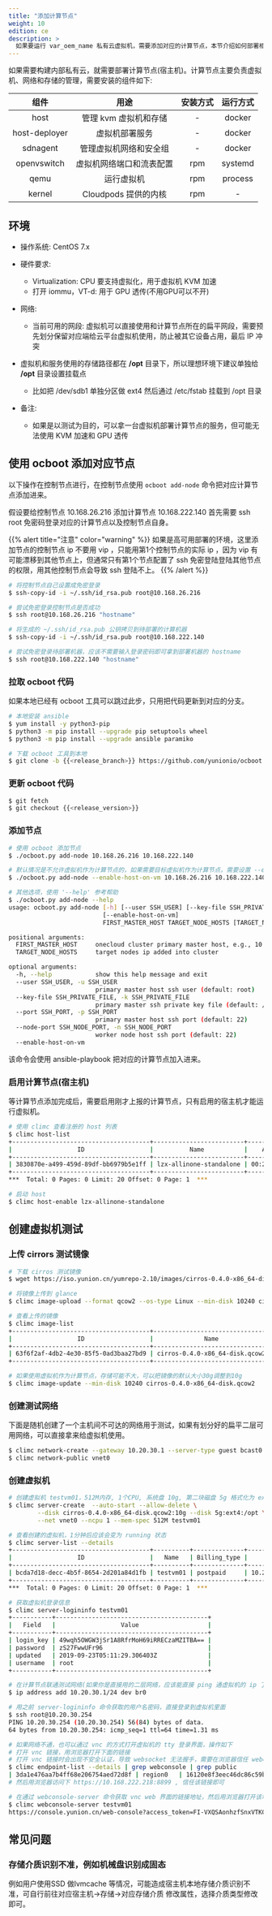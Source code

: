 ```yaml
---
title: "添加计算节点"
weight: 10
edition: ce
description: >
  如果要运行 var_oem_name 私有云虚拟机，需要添加对应的计算节点，本节介绍如何部署相应组件
---
```


如果需要构建内部私有云，就需要部署计算节点(宿主机)。计算节点主要负责虚拟机、网络和存储的管理，需要安装的组件如下:

|     组件    |           用途           | 安装方式 | 运行方式 |
|:-----------:|:------------------------:|:--------:|:--------:|
|     host    |   管理 kvm 虚拟机和存储  |    -   |  docker |
| host-deployer    |   虚拟机部署服务  |    -   |  docker |
|   sdnagent  |  管理虚拟机网络和安全组  |    -   |  docker |
| openvswitch | 虚拟机网络端口和流表配置 |    rpm   |  systemd |
|     qemu    |        运行虚拟机        |    rpm   |  process |
|    kernel   |    Cloudpods 提供的内核   |    rpm   |     -    |

## 环境

- 操作系统: CentOS 7.x
- 硬件要求:
	- Virtualization: CPU 要支持虚拟化，用于虚拟机 KVM 加速
	- 打开 iommu，VT-d: 用于 GPU 透传(不用GPU可以不开)
- 网络:
	- 当前可用的网段: 虚拟机可以直接使用和计算节点所在的扁平网段，需要预先划分保留对应端给云平台虚拟机使用，防止被其它设备占用，最后 IP 冲突
- 虚拟机和服务使用的存储路径都在 **/opt** 目录下，所以理想环境下建议单独给 **/opt** 目录设置挂载点
    - 比如把 /dev/sdb1 单独分区做 ext4 然后通过 /etc/fstab 挂载到 /opt 目录

- 备注:
	- 如果是以测试为目的，可以拿一台虚拟机部署计算节点的服务，但可能无法使用 KVM 加速和 GPU 透传

## 使用 ocboot 添加对应节点

以下操作在控制节点进行，在控制节点使用 `ocboot add-node` 命令把对应计算节点添加进来。

假设要给控制节点 10.168.26.216 添加计算节点 10.168.222.140 首先需要 ssh root 免密码登录对应的计算节点以及控制节点自身。

{{% alert title="注意" color="warning" %}}
如果是高可用部署的环境，这里添加节点的控制节点 ip 不要用 vip ，只能用第1个控制节点的实际 ip ，因为 vip 有可能漂移到其他节点上，但通常只有第1个节点配置了 ssh 免密登陆登陆其他节点的权限，用其他控制节点会导致 ssh 登陆不上。
{{% /alert %}}

```bash
# 将控制节点自己设置成免密登录
$ ssh-copy-id -i ~/.ssh/id_rsa.pub root@10.168.26.216

# 尝试免密登录控制节点是否成功
$ ssh root@10.168.26.216 "hostname"

# 将生成的 ~/.ssh/id_rsa.pub 公钥拷贝到待部署的计算机器
$ ssh-copy-id -i ~/.ssh/id_rsa.pub root@10.168.222.140

# 尝试免密登录待部署机器，应该不需要输入登录密码即可拿到部署机器的 hostname
$ ssh root@10.168.222.140 "hostname"
```

### 拉取 ocboot 代码

如果本地已经有 ocboot 工具可以跳过此步，只用把代码更新到对应的分支。

```bash
# 本地安装 ansible
$ yum install -y python3-pip
$ python3 -m pip install --upgrade pip setuptools wheel
$ python3 -m pip install --upgrade ansible paramiko

# 下载 ocboot 工具到本地
$ git clone -b {{<release_branch>}} https://github.com/yunionio/ocboot && cd ./ocboot
```

### 更新 ocboot 代码

```bash
$ git fetch
$ git checkout {{<release_version>}}
```

### 添加节点

```bash
# 使用 ocboot 添加节点
$ ./ocboot.py add-node 10.168.26.216 10.168.222.140

# 默认情况是不允许虚拟机作为计算节点的，如果需要目标虚拟机作为计算节点，需要设置 --enable-host-on-vm 参数
$ ./ocboot.py add-node --enable-host-on-vm 10.168.26.216 10.168.222.140

# 其他选项，使用 '--help' 参考帮助
$ ./ocboot.py add-node --help
usage: ocboot.py add-node [-h] [--user SSH_USER] [--key-file SSH_PRIVATE_FILE] [--port SSH_PORT] [--node-port SSH_NODE_PORT]
                          [--enable-host-on-vm]
                          FIRST_MASTER_HOST TARGET_NODE_HOSTS [TARGET_NODE_HOSTS ...]

positional arguments:
  FIRST_MASTER_HOST     onecloud cluster primary master host, e.g., 10.1.2.56
  TARGET_NODE_HOSTS     target nodes ip added into cluster

optional arguments:
  -h, --help            show this help message and exit
  --user SSH_USER, -u SSH_USER
                        primary master host ssh user (default: root)
  --key-file SSH_PRIVATE_FILE, -k SSH_PRIVATE_FILE
                        primary master ssh private key file (default: /home/lzx/.ssh/id_rsa)
  --port SSH_PORT, -p SSH_PORT
                        primary master host ssh port (default: 22)
  --node-port SSH_NODE_PORT, -n SSH_NODE_PORT
                        worker node host ssh port (default: 22)
  --enable-host-on-vm
```

该命令会使用 ansible-playbook 把对应的计算节点加入进来。


### 启用计算节点(宿主机)

等计算节点添加完成后，需要启用刚才上报的计算节点，只有启用的宿主机才能运行虚拟机。

```bash
# 使用 climc 查看注册的 host 列表
$ climc host-list
+--------------------------------------+-------------------------+-------------------+----------------+----------------------------+---------+---------+-------------+----------+-----------+------------+---------------+--------------+------------+-------------------------+--------------+
|                  ID                  |          Name           |    Access_mac     |   Access_ip    |        Manager_URI         | Status  | enabled | host_status | mem_size | cpu_count | node_count |      sn       | storage_type | host_type  |         version         | storage_size |
+--------------------------------------+-------------------------+-------------------+----------------+----------------------------+---------+---------+-------------+----------+-----------+------------+---------------+--------------+------------+-------------------------+--------------+
| 3830870e-a499-459d-89df-bb6979b5e1ff | lzx-allinone-standalone | 00:22:39:4c:6c:e9 | 10.168.222.140 | http://10.168.222.140:8885 | running | false   | online      | 8192     | 4         | 1          | Not Specified | rotate       | hypervisor | master(7ab047419092301) | 50141        |
+--------------------------------------+-------------------------+-------------------+----------------+----------------------------+---------+---------+-------------+----------+-----------+------------+---------------+--------------+------------+-------------------------+--------------+
***  Total: 0 Pages: 0 Limit: 20 Offset: 0 Page: 1  ***

# 启动 host
$ climc host-enable lzx-allinone-standalone
```

## 创建虚拟机测试

### 上传 cirrors 测试镜像

```bash
# 下载 cirros 测试镜像
$ wget https://iso.yunion.cn/yumrepo-2.10/images/cirros-0.4.0-x86_64-disk.qcow2

# 将镜像上传到 glance
$ climc image-upload --format qcow2 --os-type Linux --min-disk 10240 cirros-0.4.0-x86_64-disk.qcow2 ./cirros-0.4.0-x86_64-disk.qcow2

# 查看上传的镜像
$ climc image-list
+--------------------------------------+--------------------------------+-------------+----------+-----------+----------+---------+--------+----------------------------------+
|                  ID                  |              Name              | Disk_format |   Size   | Is_public | Min_disk | Min_ram | Status |             Checksum             |
+--------------------------------------+--------------------------------+-------------+----------+-----------+----------+---------+--------+----------------------------------+
| 63f6f2af-4db2-4e30-85f5-0ad3baa27bd9 | cirros-0.4.0-x86_64-disk.qcow2 | qcow2       | 22806528 | false     | 30720    | 0       | active | 76dc07d1a730a92d0db7fb2d3c305ecd |
+--------------------------------------+--------------------------------+-------------+----------+-----------+----------+---------+--------+----------------------------------+

# 如果使用虚拟机作为计算节点，存储可能不大，可以把镜像的默认大小30g调整到10g
$ climc image-update --min-disk 10240 cirros-0.4.0-x86_64-disk.qcow2
```

### 创建测试网络

下面是随机创建了一个主机间不可达的网络用于测试，如果有划分好的扁平二层可用网络，可以直接拿来给虚拟机使用。

```bash
$ climc network-create --gateway 10.20.30.1 --server-type guest bcast0 vnet0 10.20.30.2 10.20.30.254 24
$ climc network-public vnet0
```

### 创建虚拟机

```bash
# 创建虚拟机 testvm01，512M内存, 1个CPU, 系统盘 10g, 第二块磁盘 5g 格式化为 ext4 并挂载到 /opt 的虚拟机
$ climc server-create  --auto-start --allow-delete \
		--disk cirros-0.4.0-x86_64-disk.qcow2:10g --disk 5g:ext4:/opt \
		--net vnet0 --ncpu 1 --mem-spec 512M testvm01

# 查看创建的虚拟机，1分钟后应该会变为 running 状态
$ climc server-list --details
+--------------------------------------+----------+--------------+--------------+-------+---------+------------+-----------+----------+-----------------------------+------------+---------+-------------------------+--------+-----------+
|                  ID                  |   Name   | Billing_type |     IPs      | Disk  | Status  | vcpu_count | vmem_size | Secgroup |         Created_at          | Hypervisor | os_type |          Host           | Tenant | is_system |
+--------------------------------------+----------+--------------+--------------+-------+---------+------------+-----------+----------+-----------------------------+------------+---------+-------------------------+--------+-----------+
| bcda7d18-decc-4b5f-8654-2d201a84d1fb | testvm01 | postpaid     | 10.20.30.254 | 35840 | running | 1          | 512       | Default  | 2019-09-23T05:08:49.000000Z | kvm        | Linux   | lzx-allinone-standalone | system | false     |
+--------------------------------------+----------+--------------+--------------+-------+---------+------------+-----------+----------+-----------------------------+------------+---------+-------------------------+--------+-----------+
***  Total: 0 Pages: 0 Limit: 20 Offset: 0 Page: 1  ***

# 获取虚拟机登录信息
$ climc server-logininfo testvm01
+-----------+------------------------------------------+
|   Field   |                  Value                   |
+-----------+------------------------------------------+
| login_key | 49wqh5OWGW3jSr1A8RfrMoH69iRRECzaMZITBA== |
| password  | zS27FwwUFr96                             |
| updated   | 2019-09-23T05:11:29.306403Z              |
| username  | root                                     |
+-----------+------------------------------------------+

# 在计算节点联通测试网络(如果你是直接用的二层网络，应该能直接 ping 通虚拟机的 ip 了，不需要做这一步)
$ ip address add 10.20.30.1/24 dev br0

# 用之前 server-logininfo 命令获取的用户名密码，直接登录到虚拟机里面
$ ssh root@10.20.30.254
PING 10.20.30.254 (10.20.30.254) 56(84) bytes of data.
64 bytes from 10.20.30.254: icmp_seq=1 ttl=64 time=1.31 ms

# 如果网络不通，也可以通过 vnc 的方式打开虚拟机的 tty 登录界面，操作如下
# 打开 vnc 链接，用浏览器打开下面的链接
# 打开 vnc 链接时会出现不安全认证，导致 websocket 无法握手，需要在浏览器信任 webconsole server 对应的 endpoint
$ climc endpoint-list --details | grep webconsole | grep public
| 3da1e476aa7b4ff68e206754aed72d8f | region0   | 16120e8f3eec46dc86c59b3e426b0502 | webconsole      | webconsole      | https://10.168.222.218:8899         | public    | true    |
# 然后用浏览器访问下 https://10.168.222.218:8899 , 信任该链接即可

# 在通过 webconsole-server 命令获取 vnc web 界面的链接地址，然后用浏览器打开该地址
$ climc webconsole-server testvm01
https://console.yunion.cn/web-console?access_token=FI-VXQSAonhzfSnxVTKCCbwHinp7swlRkmi-4p6s-4OfZpg6TG9YhWuwbHEUA1D7XoKu_w%3D%3D&api_server=https%3A%2F%2F10.168.222.216%3A8899&password=65xB2kaE&protocol=vnc
```

## 常见问题
### 存储介质识别不准，例如机械盘识别成固态
例如用户使用SSD 做lvmcache 等情况，可能造成宿主机本地存储介质识别不准，可自行前往对应宿主机->存储->对应存储介质 修改属性，选择介质类型修改即可。
